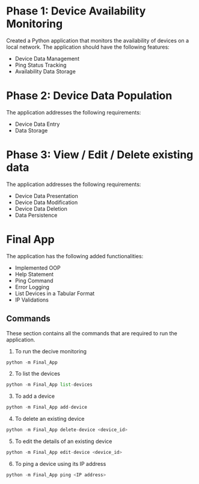 # Phase 1: Device Availability Monitoring

Created a Python application that monitors the availability of devices on a local network. The application should have the following features:
* Device Data Management
* Ping Status Tracking
* Availability Data Storage


# Phase 2: Device Data Population

The application addresses the following requirements:
* Device Data Entry
* Data Storage

# Phase 3: View / Edit / Delete existing data

The application addresses the following requirements:
* Device Data Presentation
* Device Data Modification
* Device Data Deletion
* Data Persistence

# Final App
The application has the following added functionalities:
* Implemented OOP
* Help Statement
* Ping Command
* Error Logging
* List Devices in a Tabular Format
* IP Validations

## Commands
These section contains all the commands that are required to run the application.
1. To run the decive monitoring
  ```python
  python -m Final_App
  ```
2. To list the devices
  ```python
  python -m Final_App list-devices
  ```
3. To add a device
  ```python
  python -m Final_App add-device
  ```
4. To delete an existing device
  ```python
  python -m Final_App delete-device <device_id>
  ```
5. To edit the details of an existing device
  ```python
  python -m Final_App edit-device <device_id>
  ```
6. To ping a device using its IP address
  ```python
  python -m Final_App ping <IP address>
  ```
